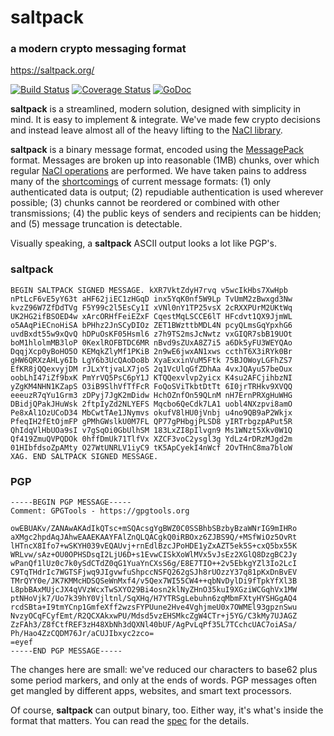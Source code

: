 # saltpack
### a modern crypto messaging format
https://saltpack.org/

[![Build Status](https://travis-ci.org/keybase/saltpack.svg?branch=master)](https://travis-ci.org/keybase/saltpack)
[![Coverage Status](https://coveralls.io/repos/github/keybase/saltpack/badge.svg?branch=master)](https://coveralls.io/github/keybase/saltpack?branch=master)
[![GoDoc](https://godoc.org/github.com/keybase/saltpack?status.svg)](https://godoc.org/github.com/keybase/saltpack)

**saltpack** is a streamlined, modern solution, designed with simplicity in mind. It is easy to implement & integrate. We've made few crypto decisions and instead leave almost all of the heavy lifting to the [NaCl library](https://godoc.org/golang.org/x/crypto/nacl).

**saltpack** is a binary message format, encoded using the [MessagePack](http://msgpack.org/) format. Messages are broken up into reasonable (1MB) chunks, over which regular [NaCl operations](https://nacl.cr.yp.to/) are performed. We have taken pains to address many of the [shortcomings](https://www.imperialviolet.org/2015/05/16/aeads.html) of current message formats: (1) only authenticated data is output; (2) repudiable authentication is used wherever possible; (3) chunks cannot be reordered or combined with other transmissions; (4) the public keys of senders and recipients can be hidden; and (5) message truncation is detectable.


Visually speaking, a **saltpack** ASCII output looks a lot like PGP's.
### saltpack
```
BEGIN SALTPACK SIGNED MESSAGE. kXR7VktZdyH7rvq v5wcIkHbs7XwHpb
nPtLcF6vE5yY63t aHF62jiEC1zHGqD inx5YqK0nf5W9Lp TvUmM2zBwxgd3Nw
kvzZ96W7ZfDdTVg F5Y99c2l5EsCy1I xVNl0nY1TP25vsX 2cRXXPUrM2UKtWq
UK2HG2ifBSOED4w xArcORHfFeiEZxF CqestMqLSCCE6lT HFcdvt1QX9JjmWL
o5AAqPiECnoHiSA bPHhz2JnSCyDIOz ZET1BWzttbMDL4N pcyQLmsGqYpxhG6
uvdBxdt55w9xQvQ hDPuOsKF05Hsml6 z7h9TS2msJcNwtz vxGIQR7sbB19UOt
boM1hlolmMB3loP 0KexlROFBTDC6MR nBvd9sZUxA8Z7i5 a6Dk5yFU3WEYQAo
DqqjXcp0yBoHO5O KEMqkZlyMf1PKiB 2n9wE6jwxAN1xws ccthT6X3iRYk0Br
gHW6QRXzAHLy6Ib LgY6b3UcQAoDo8b XyaExxinVuM5Ftk 75BJOWoyLGFhZS7
EfKR8jQQexvyjDM rJLxYtjvaLX7joS 2q1VcUlqGfZDhAa 4vxJQAyu57beOux
oobLhI47iZf9bxK PmYrVQ5PsC6pY1J KTQQexvlvp2yicx K4su2AFCjihbzNI
yZgKM4NHN1KZapS O3iB9SlhVfTfFcR FoQoSViTkbtDtTt 6I0jrTRHkv9XVQQ
eeeuzR7qYu1Grm3 zDPyj7JgK2mDidw HchOZnfOn59QLnM nH7ErnPRXgHuWHG
DBidjQPakJHuWsk 2ftpIyZd2NLYEFS Mqcbo6QeCdk7LA1 uobl4NXzpvi8amO
Pe8xAl1OzUCoD34 MbCwtTAe1JNymvs okufV8lHU0jVnbj u4no9QB9aP2Wkjx
PfeqIH2fEtOjmFP gPMhGWslkU0M7FL QP77gPHbgjPLSD8 yIRTrbgzpAPut5R
QhIdqVlHbUOa9sI v7gSqOi0GbUlhSM 183LxZI8pIlvgn9 Ms1WNzt5Xkv0W1Q
Qf419ZmuQVPQDOk 0hffDmUk71TlfVx XZCF3voC2ysgl3g YdLz4rDRzMJgd2m
01HIbfdsoZpAMty O27WtUNRLV1iyC9 tK5ApCyekI4nWcf 2OvTHnC8ma7bloW
XAG. END SALTPACK SIGNED MESSAGE.
```
### PGP
```
-----BEGIN PGP MESSAGE-----
Comment: GPGTools - https://gpgtools.org

owEBUAKv/ZANAwAKAdIkQTsc+mSQAcsgYgBWZ0C0SSBhbSBzbyBzaWNrIG9mIHRo
aXMgc2hpdAqJAhwEAAEKAAYFAlZnQLQACgkQ0iRBOxz6ZJBS9Q/+MSfWiOz5OvRt
lHTncX8Ifo7+wSKYH039vEQAUvj+rnEdlBzcJPoHDE1yZxAZT5ek5S+cxQ5bx55K
WRLvw/sAz+OU0OPHSDsqI2LjU6D+s1EvwCISkXoWlMVx5vJsEz2XGlQ8DzgBC2Jy
wPanQf1lUz0c7k0ySdCTdZ0qG1YuaYnCXsS6g/E8E7TIO++2v5EbkgYZl3Io2LcI
C9TqTHdrIc7WGTSFjwq9JIgvwfuShpccNSFQ262gSJh8rUOzzY37q81pKxDnBvEV
TMrQYY0e/JK7KMMcHDSQSeWnMxf4/v5Qex7WI55CW4++qbNvDylDi9fTpkYfXl3B
L8pbBAxMUjcJX4qVVzWcxTwSXYO29Bi4osn2klNyZHnO35kuI9XGziWCGqhVx1MW
ptNHoVjk7/Uo7k39hY0Vjltnl/SqXHq/H7YTRSgLebuhn6zqMbmFXtyHYSHGgAQ4
rcdSBta+I9tmYCnp1GmfeXff2wzsFYPUune2Hve4VghjmeU0x7OWMEl93gpznSwu
NvzyOCqFCyfEmt/R2QCXAkxwPU/Mdsd5vzEHSMkcZgW4CTr+j5YG/C3kMy7UJAGZ
ZzFAh3/Z8fCtfREF3zH48XbNh3dQXNl40bUF/AgPvLqPf35L7TCchcUAC7oiASa/
Ph/Hao4ZzCQDM76Jr/aCUJIbxyc2zco=
=eyef
-----END PGP MESSAGE-----
```
The changes here are small: we've reduced our characters to base62 plus some period markers, and only at the ends of words. PGP messages often get mangled by different apps, websites, and smart text processors.

Of course, **saltpack** can output binary, too. Either way, it's what's inside the format that matters. You can read the [spec](https://saltpack.org/encryption-format) for the details.
